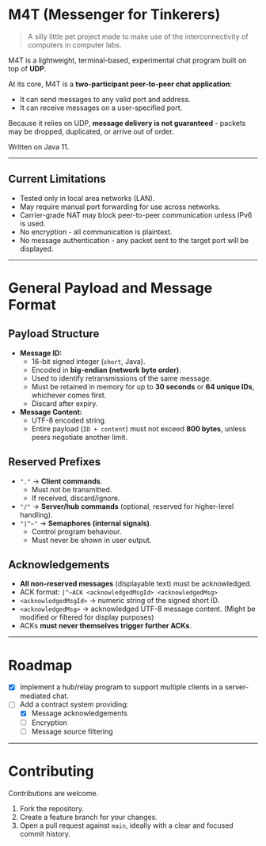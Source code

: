 # M4T (Messenger for Tinkerers)
> A silly little pet project made to make use of the interconnectivity of computers in computer labs.

M4T is a lightweight, terminal-based, experimental chat program built on top of **UDP**.  

At its core, M4T is a **two-participant peer-to-peer chat application**:  
- It can send messages to any valid port and address.  
- It can receive messages on a user-specified port.  

Because it relies on UDP, **message delivery is not guaranteed** - packets may be dropped, duplicated, or arrive out of order.  

Written on Java 11.

---

## Current Limitations
- Tested only in local area networks (LAN).  
- May require manual port forwarding for use across networks.  
- Carrier-grade NAT may block peer-to-peer communication unless IPv6 is used.  
- No encryption - all communication is plaintext.  
- No message authentication - any packet sent to the target port will be displayed.  

---

# General Payload and Message Format
## Payload Structure
- **Message ID:**  
  - 16-bit signed integer (`short`, Java).  
  - Encoded in **big-endian (network byte order)**.  
  - Used to identify retransmissions of the same message.  
  - Must be retained in memory for up to **30 seconds** or **64 unique IDs**, whichever comes first.  
  - Discard after expiry.
- **Message Content:**  
  - UTF-8 encoded string.   
  - Entire payload (`ID + content`) must not exceed **800 bytes**, unless peers negotiate another limit.
## Reserved Prefixes
- `"."` → **Client commands**.  
  - Must not be transmitted.  
  - If received, discard/ignore.  
- `"/"` → **Server/hub commands** (optional, reserved for higher-level handling).  
- `"|^~"` → **Semaphores (internal signals)**.  
  - Control program behaviour.  
  - Must never be shown in user output.
## Acknowledgements
- **All non-reserved messages** (displayable text) must be acknowledged.  
- ACK format: `|^~ACK <acknowledgedMsgId> <acknowledgedMsg>`
- `<acknowledgedMsgId>` → numeric string of the signed short ID.  
- `<acknowledgedMsg>` → acknowledged UTF-8 message content. (Might be modified or filtered for display purposes)
- ACKs **must never themselves trigger further ACKs**.
---

# Roadmap
- [x] Implement a hub/relay program to support multiple clients in a server-mediated chat.  
- [ ] Add a contract system providing:  
  - [x] Message acknowledgements  
  - [ ] Encryption  
  - [ ] Message source filtering  

---

# Contributing
Contributions are welcome.

1. Fork the repository.  
2. Create a feature branch for your changes.  
3. Open a pull request against `main`, ideally with a clear and focused commit history.  
